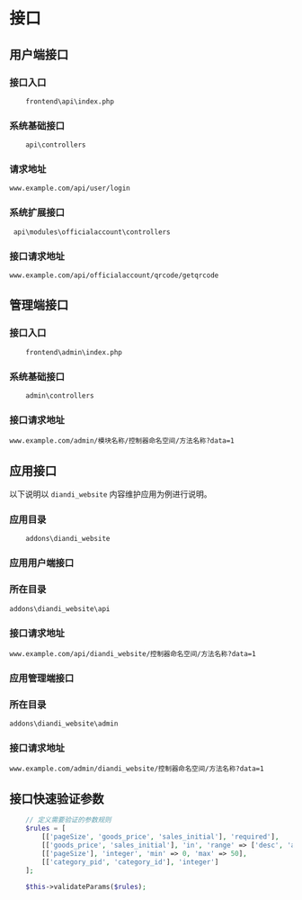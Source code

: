 # 接口

## 用户端接口


### 接口入口


```
    frontend\api\index.php
```

### 系统基础接口


```
    api\controllers
``` 

### 请求地址

   
    www.example.com/api/user/login


### 系统扩展接口

```
 api\modules\officialaccount\controllers
```

### 接口请求地址


    www.example.com/api/officialaccount/qrcode/getqrcode

## 管理端接口



### 接口入口


```
    frontend\admin\index.php
```

### 系统基础接口


```
    admin\controllers
``` 

### 接口请求地址


    www.example.com/admin/模块名称/控制器命名空间/方法名称?data=1


## 应用接口


以下说明以 `diandi_website` 内容维护应用为例进行说明。 

### 应用目录


```
    addons\diandi_website
``` 

### 应用用户端接口


### 所在目录 


```
addons\diandi_website\api

```

### 接口请求地址


    www.example.com/api/diandi_website/控制器命名空间/方法名称?data=1



### 应用管理端接口


### 所在目录 


```
addons\diandi_website\admin

```

### 接口请求地址


    www.example.com/admin/diandi_website/控制器命名空间/方法名称?data=1



## 接口快速验证参数
```php
    // 定义需要验证的参数规则
    $rules = [
        [['pageSize', 'goods_price', 'sales_initial'], 'required'],
        [['goods_price', 'sales_initial'], 'in', 'range' => ['desc', 'asc']],
        [['pageSize'], 'integer', 'min' => 0, 'max' => 50],
        [['category_pid', 'category_id'], 'integer']
    ];
    
    $this->validateParams($rules);
```

